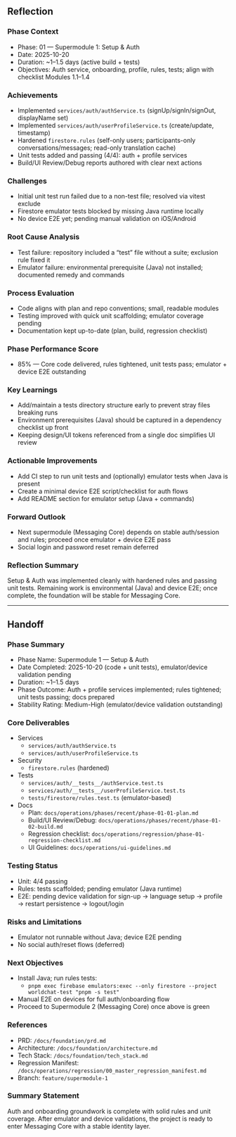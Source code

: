 ## Reflection

### Phase Context
- Phase: 01 — Supermodule 1: Setup & Auth
- Date: 2025-10-20
- Duration: ~1–1.5 days (active build + tests)
- Objectives: Auth service, onboarding, profile, rules, tests; align with checklist Modules 1.1–1.4

### Achievements
- Implemented `services/auth/authService.ts` (signUp/signIn/signOut, displayName set)
- Implemented `services/auth/userProfileService.ts` (create/update, timestamp)
- Hardened `firestore.rules` (self-only users; participants-only conversations/messages; read-only translation cache)
- Unit tests added and passing (4/4): auth + profile services
- Build/UI Review/Debug reports authored with clear next actions

### Challenges
- Initial unit test run failed due to a non-test file; resolved via vitest exclude
- Firestore emulator tests blocked by missing Java runtime locally
- No device E2E yet; pending manual validation on iOS/Android

### Root Cause Analysis
- Test failure: repository included a “test” file without a suite; exclusion rule fixed it
- Emulator failure: environmental prerequisite (Java) not installed; documented remedy and commands

### Process Evaluation
- Code aligns with plan and repo conventions; small, readable modules
- Testing improved with quick unit scaffolding; emulator coverage pending
- Documentation kept up-to-date (plan, build, regression checklist)

### Phase Performance Score
- 85% — Core code delivered, rules tightened, unit tests pass; emulator + device E2E outstanding

### Key Learnings
- Add/maintain a tests directory structure early to prevent stray files breaking runs
- Environment prerequisites (Java) should be captured in a dependency checklist up front
- Keeping design/UI tokens referenced from a single doc simplifies UI review

### Actionable Improvements
- Add CI step to run unit tests and (optionally) emulator tests when Java is present
- Create a minimal device E2E script/checklist for auth flows
- Add README section for emulator setup (Java + commands)

### Forward Outlook
- Next supermodule (Messaging Core) depends on stable auth/session and rules; proceed once emulator + device E2E pass
- Social login and password reset remain deferred

### Reflection Summary
Setup & Auth was implemented cleanly with hardened rules and passing unit tests. Remaining work is environmental (Java) and device E2E; once complete, the foundation will be stable for Messaging Core.

---

## Handoff

### Phase Summary
- Phase Name: Supermodule 1 — Setup & Auth
- Date Completed: 2025-10-20 (code + unit tests), emulator/device validation pending
- Duration: ~1–1.5 days
- Phase Outcome: Auth + profile services implemented; rules tightened; unit tests passing; docs prepared
- Stability Rating: Medium-High (emulator/device validation outstanding)

### Core Deliverables
- Services
  - `services/auth/authService.ts`
  - `services/auth/userProfileService.ts`
- Security
  - `firestore.rules` (hardened)
- Tests
  - `services/auth/__tests__/authService.test.ts`
  - `services/auth/__tests__/userProfileService.test.ts`
  - `tests/firestore/rules.test.ts` (emulator-based)
- Docs
  - Plan: `docs/operations/phases/recent/phase-01-01-plan.md`
  - Build/UI Review/Debug: `docs/operations/phases/recent/phase-01-02-build.md`
  - Regression checklist: `docs/operations/regression/phase-01-regression-checklist.md`
  - UI Guidelines: `docs/operations/ui-guidelines.md`

### Testing Status
- Unit: 4/4 passing
- Rules: tests scaffolded; pending emulator (Java runtime)
- E2E: pending device validation for sign-up → language setup → profile → restart persistence → logout/login

### Risks and Limitations
- Emulator not runnable without Java; device E2E pending
- No social auth/reset flows (deferred)

### Next Objectives
- Install Java; run rules tests:
  - `pnpm exec firebase emulators:exec --only firestore --project worldchat-test "pnpm -s test"`
- Manual E2E on devices for full auth/onboarding flow
- Proceed to Supermodule 2 (Messaging Core) once above is green

### References
- PRD: `/docs/foundation/prd.md`
- Architecture: `/docs/foundation/architecture.md`
- Tech Stack: `/docs/foundation/tech_stack.md`
- Regression Manifest: `/docs/operations/regression/00_master_regression_manifest.md`
- Branch: `feature/supermodule-1`

### Summary Statement
Auth and onboarding groundwork is complete with solid rules and unit coverage. After emulator and device validations, the project is ready to enter Messaging Core with a stable identity layer.


